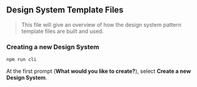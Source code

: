 ## Design System Template Files

> This file will give an overview of how the design system pattern template files are built and used.

### Creating a new Design System

```BASH
npm run cli
```
At the first prompt (**What would you like to create?**), select **Create a new Design System**.
